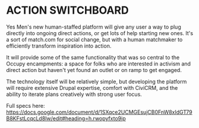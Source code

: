 ACTION SWITCHBOARD
===========

Yes Men's new human-staffed platform will give any user a way to plug directly into ongoing direct actions, 
or get lots of help starting new ones. It's a sort of match.com for social change, but with a human matchmaker to efficiently transform inspiration into action. 

It will provide some of the same functionality that was so central to the Occupy encampments: a space for folks who are interested in activism and direct action but haven't yet found an outlet or on ramp to get engaged. 

The technology itself will be relatively simple, but developing the platform will require extensive Drupal expertise, comfort with CiviCRM, and the ability to iterate plans creatively with strong user focus.

Full specs here: https://docs.google.com/document/d/1SXqce2UCMGEsujCB0FnW8xIdGT79B8KFstLcqcLd8Iw/edit#heading=h.rwopyfxto9ip

